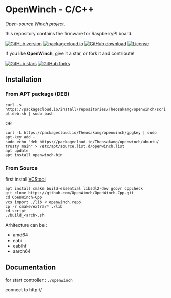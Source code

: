# OpenWinch - C/C++
_Open-source Winch project._

this repository contains the firmware for RaspberryPI board.

[![GitHub version](https://img.shields.io/github/release/OpenWinch/OpenWinch-Cpp.svg)](https://github.com/OpenWinch/OpenWinch-Cpp/releases/latest)
[![packagecloud.io](https://img.shields.io/badge/deb-packagecloud.io-844fec.svg)](https://packagecloud.io/Theosakamg/openwinch)
[![GitHub download](https://img.shields.io/github/downloads/OpenWinch/OpenWinch-Cpp/total.svg)](https://github.com/OpenWinch/OpenWinch-Cpp/releases/latest)
[![License](https://img.shields.io/github/license/OpenWinch/OpenWinch-Cpp.svg)](LICENSE)

If you like **OpenWinch**, give it a star, or fork it and contribute!

[![GitHub stars](https://img.shields.io/github/stars/OpenWinch/OpenWinch-Cpp.svg?style=social&label=Star)](https://github.com/OpenWinch/OpenWinch-Cpp/stargazers)
[![GitHub forks](https://img.shields.io/github/forks/OpenWinch/OpenWinch-Cpp.svg?style=social&label=Fork)](https://github.com/OpenWinch/OpenWinch-Cpp/network)


## Installation

### From APT package (DEB)

```curl -s https://packagecloud.io/install/repositories/Theosakamg/openwinch/script.deb.sh | sudo bash```

OR
```
curl -L https://packagecloud.io/Theosakamg/openwinch/gpgkey | sudo apt-key add -
sudo echo "deb https://packagecloud.io/Theosakamg/openwinch/ubuntu/ trusty main" > /etc/apt/source.list.d/openwinch.list
apt update
apt install openwinch-bin
```

### From Source

first install [VCStool](https://github.com/dirk-thomas/vcstool)

```
apt install cmake build-essential libsdl2-dev gcovr cppcheck
git clone https://github.com/OpenWinch/OpenWinch-Cpp.git
cd OpenWinch-Cpp
vcs import ./lib < openwinch.repo
cp -r cmake/extra/* ./lib
cd script
./build_<arch>.sh
```

Arhitecture can be :
- amd64
- eabi
- eabihf
- aarch64

## Documentation

for start controller :
```./openwinch```

connect to http://<ip>
